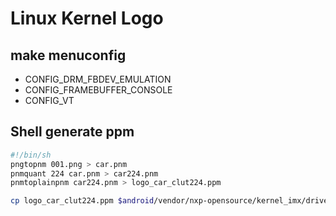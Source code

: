 # Linux Kernel Logo

## make menuconfig

* CONFIG_DRM_FBDEV_EMULATION
* CONFIG_FRAMEBUFFER_CONSOLE
* CONFIG_VT

## Shell generate ppm

```sh
#!/bin/sh
pngtopnm 001.png > car.pnm
pnmquant 224 car.pnm > car224.pnm
pnmtoplainpnm car224.pnm > logo_car_clut224.ppm

cp logo_car_clut224.ppm $android/vendor/nxp-opensource/kernel_imx/drivers/video/logo/
```